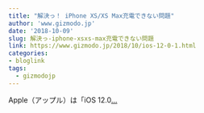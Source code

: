 ```yaml
---
title: "解決っ！ iPhone XS/XS Max充電できない問題"
author: 'www.gizmodo.jp'
date: '2018-10-09'
slug: 解決っ-iphone-xsxs-max充電できない問題
link: https://www.gizmodo.jp/2018/10/ios-12-0-1.html
categories:
- bloglink
tags:
  - gizmodojp
---
```


Apple（アップル）は「iOS 12.0[... <i class="fas fa-external-link-alt"></i>](https://www.gizmodo.jp/2018/10/ios-12-0-1.html)

